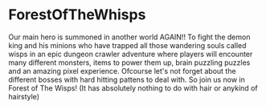 # ForestOfTheWhisps
Our main hero is summoned in another world AGAIN!! To fight the demon king and his minions who have trapped all those wandering souls called wisps in an epic dungeon crawler adventure where players will encounter many different monsters, items to power them up, brain puzzling puzzles and an amazing pixel experience. Ofcourse let's not forget about the different bosses with hard hitting pattens to deal with. So join us now in Forest of The Wisps! (It has absolutely nothing to do with hair or anykind of hairstyle)
